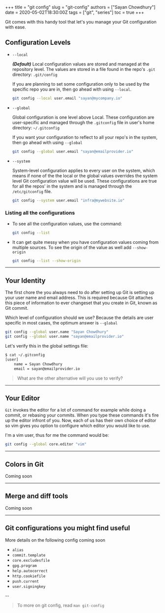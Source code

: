 +++
title = "git config"
slug = "git-config"
authors = ["Sayan Chowdhury"]
date = 2020-05-02T18:30:00Z
tags = ["git", "series"]
toc = true
+++

Git comes with this handy tool that let's you manage your Git configuration with ease.

## Configuration Levels

- `--local`

    ***(Default)*** Local configuration values are stored and managed at the repository level.
    The values are stored in a file found in the repo's `.git` directory: `.git/config`

    If you are planning to set some configuration only to be used by the specific repo you
    are in, then go ahead with using `--local`.

    ```bash
    git config --local user.email "sayan@mycompany.io"
    ```

- `--global`

    Global configuration is one level above Local. These configuration are user-specific and
    managed through the `.gitconfig` file in user's home directory: `~/.gitconfig`

    If you want your configuration to reflect to all your repo's in the system, then go ahead
    with using `--global`

    ```bash
    git config --global user.email "sayan@emailprovider.io"
    ```

- `--system`

    System-level configuration applies to every user on the system, which means if none of the
    the local or the global values overrides the system level Git configuration value will be
    used. These configurations are true for all the repos' in the system and is managed through
    the `/etc/gitconfig` file.

    ```bash
    git config --system user.email "infra@mywebsite.io"
    ```

### Listing all the configurations

- To see all the configuration values, use the command:
    ```bash
    git config --list
    ```

- It can get quite messy when you have configuration values coming from multiple sources. To see
    the origin of the value as well add `--show-origin`
    ```bash
    git config --list --show-origin
    ```

---

## Your Identity

The first chore the you always need to do after setting up Git is setting up your user name and
email address. This is required because Git attaches this piece of information to ever changeset that
you create in Git, known as Git commit.

Which level of configuration should we use? Because the details are user specific in most cases, the
optimum answer is `--global`

```bash
git config --global user.name "Sayan Chowdhury"
git config --global user.name "sayan@emailprovider.io"
```

Let's verify this in the global settings file:

```bash
$ cat ~/.gitconfig
[user]
    name = Sayan Chowdhury
	email = sayan@emailprovider.io
```

> What are the other alternative will you use to verify?

---

## Your Editor

`Git` invokes the editor for a lot of command for example while doing a commit,
or rebasing your commits. When you type these commands it's fire up the editor
infront of you. Now, each of us has their own choice of editor so vim gives you
option to configure which editor you would like to use.

I'm a vim user, thus for me the command would be:

```bash
git config --global core.editor "vim"
```
---

## Colors in Git

Coming soon

---

## Merge and diff tools

Coming soon

---

## Git configurations you might find useful

More details on the following config coming soon

- `alias`
- `commit.template`
- `core.excludesfile`
- `gpg.program`
- `help.autocorrect`
- `http.cookiefile`
- `push.current`
- `user.signingkey`

--

> To more on git config, read `man git-config`
